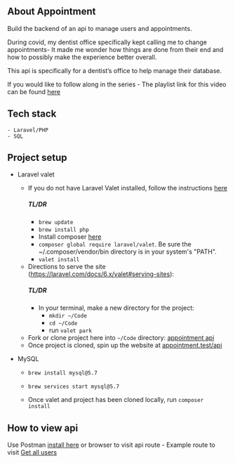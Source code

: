 ## About Appointment
Build the backend of an api to manage users and appointments. 

During covid, my dentist office specifically kept calling me to change appointments- It made me wonder how things are done from their end and how to possibly make the experience better overall. 

This api is specifically for a dentist’s office to help manage their database.

If you would like to follow along in the series - The playlist link for this video can be found <a target="_blank" href="https://www.youtube.com/playlist?list=PLxyLoVOL_gY5SzhYeWqDkKHxxl8hETqQb">here</a>
<br>

## Tech stack
    - Laravel/PHP
    - SQL

## Project setup
- Laravel valet
    - If you do not have Laravel Valet installed, follow the instructions [here](https://laravel.com/docs/7.x/valet#the-park-command) 
        ##### TL/DR
        - `brew update`
        - `brew install php`
        - Install composer [here](https://getcomposer.org/)
        - `composer global require laravel/valet`. 
            Be sure the ~/.composer/vendor/bin directory is in your system's "PATH".
        - `valet install`
    - Directions to serve the site (https://laravel.com/docs/6.x/valet#serving-sites): 
        ##### TL/DR
        - In your terminal, make a new directory for the project: 
            - `mkdir ~/Code`
            - `cd ~/Code`
            - run `valet park`
    - Fork or clone project here into `~/Code` directory: [appointment api](git@github.com:tthompson899/appointment.git)
    - Once project is cloned, spin up the website at [appointment.test/api](http://appointment.test/api/)

- MySQL
    - `brew install mysql@5.7`
    - `brew services start mysql@5.7`

    - Once valet and project has been cloned locally, run `composer install`

## How to view api
Use Postman [install here](https://www.postman.com/downloads/) or browser to visit api route
    - Example route to visit [Get all users](http://appointment.test/api/users)

